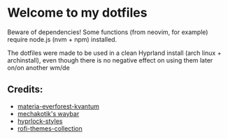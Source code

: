 # Welcome to my dotfiles 

Beware of dependencies! Some functions (from neovim, for example) require node.js (nvm + npm) installed.

The dotfiles were made to be used in a clean Hyprland install (arch linux + archinstall), even though there is no negative effect on using them later on/on another wm/de

## Credits:
- [materia-everforest-kvantum](https://github.com/binEpilo/materia-everforest-kvantum/tree/main)
- [mechakotik's waybar](https://github.com/mechakotik/dots/tree/main/.config/waybar)
- [hyprlock-styles](https://github.com/MrVivekRajan/Hyprlock-Styles/tree/main/Style-10)
- [rofi-themes-collection](https://github.com/newmanls/rofi-themes-collection/tree/master/themes)
